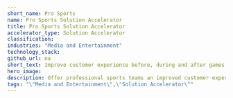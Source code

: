 ```yaml
---
short_name: Pro Sports
name: Pro Sports Solution Accelerator
title: Pro Sports Solution Accelerator
accelerator_type: Solution Accelerator
classification: 
industries: "Media and Entertainment"
technology_stack: 
github_url: na
short_text: Improve customer experience before, during and after games and events.
hero_image: 
description: Offer professional sports teams an improved customer experience before, during and after games and events, both away from and in-stadium.
tags: "\"Media and Entertainment\",\"Solution Accelerator\""
---
```

